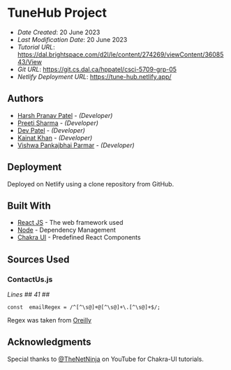 

# TuneHub Project

* *Date Created*: 20 June 2023
* *Last Modification Date*: 20 June 2023
* *Tutorial URL*: <https://dal.brightspace.com/d2l/le/content/274269/viewContent/3608543/View>
* *Git URL*: <https://git.cs.dal.ca/hppatel/csci-5709-grp-05>
*  *Netlify Deployment URL*: <https://tune-hub.netlify.app/>
## Authors

* [Harsh Pranav Patel](hr979846@dal.ca) - *(Developer)*
* [Preeti Sharma](pr233584@dal.ca) - *(Developer)*
* [Dev Patel](dev.patel@dal.ca) - *(Developer)*
* [Kainat Khan](Kainat@dal.ca) - *(Developer)*
* [Vishwa Pankajbhai Parmar](vs623903@dal.ca) - *(Developer)*

## Deployment

Deployed on Netlify using a clone repository from GitHub.

## Built With

* [React JS](https://react.dev/) - The web framework used
* [Node](https://nodejs.org/en) - Dependency Management
* [Chakra UI](https://chakra-ui.com/) - Predefined React Components

## Sources Used
### ContactUs.js
*Lines ## 41 ##*
```
const  emailRegex = /^[^\s@]+@[^\s@]+\.[^\s@]+$/;
```
Regex was taken from [Oreilly](https://www.oreilly.com/library/view/regular-expressions-cookbook/9781449327453/ch04s01.html)

## Acknowledgments
Special thanks to [@TheNetNinja](https://www.youtube.com/watch?v=iXsM6NkEmFc&list=PL4cUxeGkcC9hcnIeryurNMMcGBHp7AYlP) on YouTube for Chakra-UI tutorials.